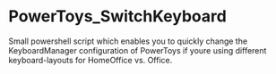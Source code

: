 # PowerToys_SwitchKeyboard
Small powershell script which enables you to quickly change the KeyboardManager configuration of PowerToys if youre using different keyboard-layouts for HomeOffice vs. Office. 
